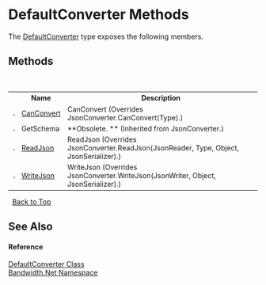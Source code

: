 ﻿# DefaultConverter Methods
 

The <a href ="T_Bandwidth_Net_DefaultConverter.md">DefaultConverter</a> type exposes the following members.


## Methods
&nbsp;<table><tr><th></th><th>Name</th><th>Description</th></tr><tr><td>![Public method](media/pubmethod.gif "Public method")</td><td><a href ="M_Bandwidth_Net_DefaultConverter_CanConvert.md">CanConvert</a></td><td>
CanConvert
 (Overrides JsonConverter.CanConvert(Type).)</td></tr><tr><td>![Public method](media/pubmethod.gif "Public method")</td><td>GetSchema</td><td> **Obsolete. ** (Inherited from JsonConverter.)</td></tr><tr><td>![Public method](media/pubmethod.gif "Public method")</td><td><a href ="M_Bandwidth_Net_DefaultConverter_ReadJson.md">ReadJson</a></td><td>
ReadJson
 (Overrides JsonConverter.ReadJson(JsonReader, Type, Object, JsonSerializer).)</td></tr><tr><td>![Public method](media/pubmethod.gif "Public method")</td><td><a href ="M_Bandwidth_Net_DefaultConverter_WriteJson.md">WriteJson</a></td><td>
WriteJson
 (Overrides JsonConverter.WriteJson(JsonWriter, Object, JsonSerializer).)</td></tr></table>&nbsp;
<a href="#defaultconverter-methods">Back to Top</a>

## See Also


#### Reference
<a href ="T_Bandwidth_Net_DefaultConverter.md">DefaultConverter Class</a><br /><a href ="N_Bandwidth_Net.md">Bandwidth.Net Namespace</a><br />